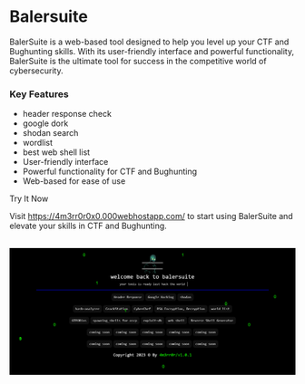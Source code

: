 # Balersuite

BalerSuite is a web-based tool designed to help you level up your CTF and Bughunting skills. With its user-friendly interface and powerful functionality, BalerSuite is the ultimate tool for success in the competitive world of cybersecurity.


### Key Features

-  header response check
- google dork 
-  shodan search
-  wordlist 
- best web shell list
- User-friendly interface
- Powerful functionality for CTF and Bughunting
- Web-based for ease of use


Try It Now

Visit https://4m3rr0r0x0.000webhostapp.com/ to start using BalerSuite and elevate your skills in CTF and Bughunting.


  <br>
  <a href="https://github.com/4m3rr0r/balersuite"><img src="./image/tools.png" alt=""></a>
  <br>
  <br>
</h1>
